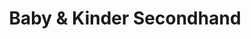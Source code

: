 ---
title: "Baby & Kinder Secondhand"
url: /erlangen/baby-und-kinder-secondhand/
shop: Gebrauchtwaren
---
